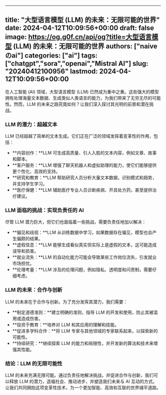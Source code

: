 
---
title: "大型语言模型 (LLM) 的未来：无限可能的世界"
date: 2024-04-12T10:09:56+00:00
draft: false
image: https://og.g0f.cn/api/og?title=大型语言模型 (LLM) 的未来：无限可能的世界
authors: ["naiveのai"]
categories: ["ai"]
tags: ["chatgpt","sora","openai","Mistral AI"]
slug: "20240412100956"
lastmod: 2024-04-12T10:09:56+00:00
---
在人工智能 (AI) 领域，大型语言模型 (LLM) 已然成为重中之重。这些强大的模型拥有处理海量文本数据、生成类似人类语言的能力，为我们带来了无穷无尽的可能性。然而，LLM 的未来之路究竟如何？让我们深入探讨其光明的前景和潜在挑战。

### LLM 的潜力：超越文本

LLM 已经超越了简单的文本生成。它们正在广泛的领域发挥着变革性的作用，包括：

- **内容创作：**LLM 可生成高质量、引人入胜的文本内容，例如文章、故事和脚本。
- **客户服务：**LLM 增强了聊天机器人和虚拟助理的能力，使它们能够提供更个性化、高效的支持。
- **研究和教育：**LLM 帮助研究人员分析大量文本数据，识别模式和趋势，并支持学生学习。
- **医疗保健：**LLM 辅助医疗专业人员诊断疾病、开具处方药，甚至提供治疗建议。

### LLM 面临的挑战：实现负责任的 AI

尽管 LLM 潜力巨大，但它们也面临着一些挑战，需要负责任地加以解决：

- **偏见和歧视：**LLM 从训练数据中学习，如果数据存在偏见，模型也会产生偏颇的结果。
- **虚假信息：**LLM 能够生成看似真实但实际上是虚假的文本，这可能造成误导和损害。
- **就业流失：**LLM 的自动化能力可能会导致某些工作岗位流失，引发就业市场担忧。
- **伦理考量：**LLM 涉及的伦理问题，例如隐私、透明度和问责制，需要仔细考虑。

### LLM 的未来：合作与创新

LLM 的未来在于合作与创新。为了充分发挥其潜力，我们需要：

- **制定道德准则：**建立明确的准则，指导 LLM 的开发和使用，防止其被滥用或造成伤害。
- **投资于教育：**培养对 LLM 和其应用的理解和技能。
- **促进多学科合作：**将 LLM 专家与其他领域的专家联系起来，以探索新的可能性。
- **持续研究：**继续探索 LLM 的能力和局限性，并开发新的算法和技术来增强其性能。

### 结论：LLM 的无限可能性

LLM 的未来充满无限可能。通过负责任地解决挑战，并促进合作与创新，我们可以释放 LLM 的潜力，造福社会、推动进步，并塑造我们未来与 AI 互动的方式。让我们共同拥抱这项变革性技术，为一个更加智能、高效和互联的世界铺平道路。